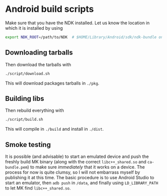 # Android build scripts

Make sure that you have the NDK installed. Let us know the location
in which it is installed by using

```sh
export NDK_ROOT=/path/to/NDK  # $HOME/Library/Android/sdk/ndk-bundle on macOS
```

## Downloading tarballs

Then download the tarballs with

```sh
./script/download.sh
```

This will download packages tarballs in `./pkg`.

## Building libs

Then rebuild everything with

```sh
./script/build.sh
```

This will compile in `./build` and install in `./dist`.

## Smoke testing

It is possible (and advisable) to start an emulated device and push
the freshly build MK binary (along with the correct `libc++_shared.so`
and `ca-bundle.pem`) to make sure _immediately_ that it works on a
device. The process for now is quite clumsy, so I will not embarrass
myself by publishing it at this time. The basic procedure is to use
Android Studio to start an emulator, then `adb push` in `/data`,
and finally using `LD_LIBRARY_PATH` to let MK find `libc++_shared.so`.
